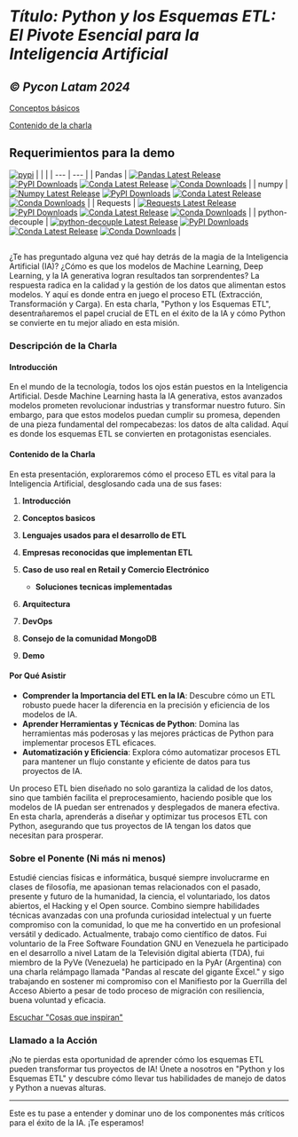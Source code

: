 <!-- # etl-batch-pycon-latam -->

# *Título: Python y los Esquemas ETL: El Pivote Esencial para la Inteligencia Artificial*

## *© Pycon Latam 2024*

[Conceptos básicos](etl_batch_pycon_latam/doc/context.md)

[Contenido de la charla](etl_batch_pycon_latam/doc/docs.md)

## **Requerimientos para la demo**

[![pypi](https://pypi.org/static/images/logo-small.8998e9d1.svg)](https://pypi.org)
| | |
| --- | --- |
| Pandas | [![Pandas Latest Release](https://img.shields.io/pypi/v/pandas.svg)](https://pypi.org/project/pandas/) [![PyPI Downloads](https://img.shields.io/pypi/dm/pandas.svg?label=PyPI%20downloads)](https://pypi.org/project/pandas/) [![Conda Latest Release](https://anaconda.org/conda-forge/pandas/badges/version.svg)](https://anaconda.org/conda-forge/pandas) [![Conda Downloads](https://img.shields.io/conda/dn/conda-forge/pandas.svg?label=Conda%20downloads)](https://anaconda.org/conda-forge/pandas) |
| numpy | [![Numpy Latest Release](https://img.shields.io/pypi/v/numpy.svg)](https://pypi.org/project/numpy/) [![PyPI Downloads](https://img.shields.io/pypi/dm/numpy.svg?label=PyPI%20downloads)](https://pypi.org/project/numpy/) [![Conda Latest Release](https://anaconda.org/conda-forge/numpy/badges/version.svg)](https://anaconda.org/conda-forge/numpy) [![Conda Downloads](https://img.shields.io/conda/dn/conda-forge/numpy.svg?label=Conda%20downloads)](https://anaconda.org/conda-forge/numpy) |
| Requests | [![Requests Latest Release](https://img.shields.io/pypi/v/requests.svg)](https://pypi.org/project/requests/) [![PyPI Downloads](https://img.shields.io/pypi/dm/requests.svg?label=PyPI%20downloads)](https://pypi.org/project/requests/) [![Conda Latest Release](https://anaconda.org/conda-forge/requests/badges/version.svg)](https://anaconda.org/conda-forge/requests) [![Conda Downloads](https://img.shields.io/conda/dn/conda-forge/requests.svg?label=Conda%20downloads)](https://anaconda.org/conda-forge/requests) |
| python-decouple | [![python-decouple Latest Release](https://img.shields.io/pypi/v/python-decouple.svg)](https://pypi.org/project/python-decouple/) [![PyPI Downloads](https://img.shields.io/pypi/dm/python-decouple.svg?label=PyPI%20downloads)](https://pypi.org/project/python-decouple/) [![Conda Latest Release](https://anaconda.org/conda-forge/python-decouple/badges/version.svg)](https://anaconda.org/conda-forge/python-decouple) [![Conda Downloads](https://img.shields.io/conda/dn/conda-forge/python-decouple.svg?label=Conda%20downloads)](https://anaconda.org/conda-forge/python-decouple) |

##

¿Te has preguntado alguna vez qué hay detrás de la magia de la Inteligencia Artificial (IA)? ¿Cómo es que los modelos de Machine Learning, Deep Learning, y la IA generativa logran resultados tan sorprendentes? La respuesta radica en la calidad y la gestión de los datos que alimentan estos modelos. Y aquí es donde entra en juego el proceso ETL (Extracción, Transformación y Carga). En esta charla, "Python y los Esquemas ETL", desentrañaremos el papel crucial de ETL en el éxito de la IA y cómo Python se convierte en tu mejor aliado en esta misión.

### Descripción de la Charla

#### Introducción

En el mundo de la tecnología, todos los ojos están puestos en la Inteligencia Artificial. Desde Machine Learning hasta la IA generativa, estos avanzados modelos prometen revolucionar industrias y transformar nuestro futuro. Sin embargo, para que estos modelos puedan cumplir su promesa, dependen de una pieza fundamental del rompecabezas: los datos de alta calidad. Aquí es donde los esquemas ETL se convierten en protagonistas esenciales.

#### Contenido de la Charla

En esta presentación, exploraremos cómo el proceso ETL es vital para la Inteligencia Artificial, desglosando cada una de sus fases:

1. **Introducción**

2. **Conceptos basicos**

3. **Lenguajes usados para el desarrollo de ETL**

4. **Empresas reconocidas que implementan ETL**

5. **Caso de uso real en Retail y Comercio Electrónico**
    - **Soluciones tecnicas implementadas**

6. **Arquitectura**

7. **DevOps**

8. **Consejo de la comunidad MongoDB**

9. **Demo**

#### Por Qué Asistir

- **Comprender la Importancia del ETL en la IA**: Descubre cómo un ETL robusto puede hacer la diferencia en la precisión y eficiencia de los modelos de IA.
- **Aprender Herramientas y Técnicas de Python**: Domina las herramientas más poderosas y las mejores prácticas de Python para implementar procesos ETL eficaces.
- **Automatización y Eficiencia**: Explora cómo automatizar procesos ETL para mantener un flujo constante y eficiente de datos para tus proyectos de IA.

Un proceso ETL bien diseñado no solo garantiza la calidad de los datos, sino que también facilita el preprocesamiento, haciendo posible que los modelos de IA puedan ser entrenados y desplegados de manera efectiva. En esta charla, aprenderás a diseñar y optimizar tus procesos ETL con Python, asegurando que tus proyectos de IA tengan los datos que necesitan para prosperar.

### Sobre el Ponente (Ni más ni menos)

Estudié ciencias físicas e informática, busqué siempre involucrarme en clases de filosofía, me apasionan temas relacionados con el pasado, presente y futuro de la humanidad, la ciencia, el voluntariado, los datos abiertos, el Hacking y el Open source. Combino siempre habilidades técnicas avanzadas con una profunda curiosidad intelectual y un fuerte compromiso con la comunidad, lo que me ha convertido en un profesional versátil y dedicado. Actualmente, trabajo como científico de datos. Fui voluntario de la Free Software Foundation GNU en Venezuela he participado en el desarrollo a nivel Latam de la Televisión digital abierta (TDA), fui miembro de la PyVe (Venezuela) he participado en la PyAr (Argentina) con una charla relámpago llamada "Pandas al rescate del gigante Excel." y sigo trabajando en sostener mi compromiso con el Manifiesto por la Guerrilla del Acceso Abierto a pesar de todo proceso de migración con resiliencia, buena voluntad y eficacia.

[Escuchar "Cosas que inspiran"](https://www.gnu.org/music/free-software-song.ogg)

### Llamado a la Acción

¡No te pierdas esta oportunidad de aprender cómo los esquemas ETL pueden transformar tus proyectos de IA! Únete a nosotros en "Python y los Esquemas ETL" y descubre cómo llevar tus habilidades de manejo de datos y Python a nuevas alturas.

---

Este es tu pase a entender y dominar uno de los componentes más críticos para el éxito de la IA. ¡Te esperamos!
